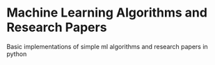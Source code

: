 # Machine Learning Algorithms and Research Papers

Basic implementations of simple ml algorithms and research papers in python
